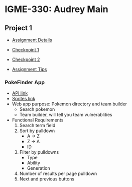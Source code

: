 # IGME-330: Audrey Main
## Project 1

* [Assignment Details](https://github.com/tonethar/IGME-330-Fall-2021/blob/main/projects/project-1.md)

* [Checkpoint 1](https://github.com/tonethar/IGME-330-Spring-2022/blob/main/projects/p1-checkpoint-1.md)

* [Checkpoint 2](https://github.com/tonethar/IGME-330-Spring-2022/blob/main/projects/p1-checkpoint-2.md)

* [Assignment Tips](https://github.com/tonethar/IGME-330-Fall-2021/blob/main/projects/p1-tips.md)

### PokeFinder App
* [API link](https://pokeapi.co/docs/v2#pokemon-section)
* [Sprites link](https://github.com/PokeAPI/sprites)
* Web app purpose: Pokemon directory and team builder
    * Search pokemon
    * Team builder, will tell you team vulnerablities
* Functional Requirements
    1. Search term field
    2. Sort by pulldown
        * A -> Z
        * Z -> A
        * ID
    3. Filter by pulldowns
        * Type
        * Ability
        * Generation
    4. Number of results per page pulldown
    5. Next and previous buttons

